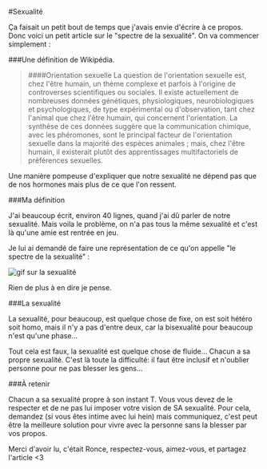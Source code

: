 #Sexualité

Ça faisait un petit bout de temps que j'avais envie d'écrire à ce propos. Donc voici un petit article sur le "spectre de la sexualité". On va commencer simplement&nbsp;:

###Une définition de Wikipédia.

>####Orientation sexuelle
>La question de l'orientation sexuelle est, chez l'être humain, un thème complexe et parfois à l'origine de controverses 
>scientifiques ou sociales. Il existe actuellement de nombreuses données génétiques, physiologiques, neurobiologiques et 
>psychologiques, de type expérimental ou d'observation, tant chez l'animal que chez l'être humain, qui concernent 
>l'orientation. La synthèse de ces données suggère que la communication chimique, avec les phéromones, sont le principal 
>facteur de l'orientation sexuelle dans la majorité des espèces animales ; mais, chez l'être humain, il existerait plutôt 
>des apprentissages multifactoriels de préférences sexuelles.

Une manière pompeuse d'expliquer que notre sexualité ne dépend pas que de nos hormones mais plus de ce que l'on ressent.

###Ma définition

J'ai beaucoup écrit, environ 40 lignes, quand j'ai dû parler de notre sexualité.
Mais voila le problème, on n'a pas tous la même sexualité et c'est là qu'une amie est rentrée en jeu.

Je lui ai demandé de faire une représentation de ce qu'on appelle "le spectre de la sexualité"&nbsp;:

![gif sur la sexualité](/images/gifsexualite.gif)

Rien de plus à en dire je pense.

###La sexualité

La sexualité, pour beaucoup, est quelque chose de fixe, on est soit hétéro soit homo, mais il n'y a pas d'entre deux, car la bisexualité pour beaucoup n'est qu'une phase…

Tout cela est faux, la sexualité est quelque chose de fluide… Chacun a sa propre sexualité.
C'est là toute la difficulté: il faut être inclusif et n'oublier personne pour ne pas blesser les gens…

###À retenir

Chacun a sa sexualité propre à son instant T. Vous vous devez de le respecter et de ne pas lui imposer votre vision de SA sexualité.
Pour cela, demandez (si vous êtes intime avec lui hein) mais communiquez, c'est peut être la meilleure solution pour vivre avec la personne sans la blesser par vos propos.

Merci d'avoir lu, c'était Ronce, respectez-vous, aimez-vous, et partagez l'article <3
